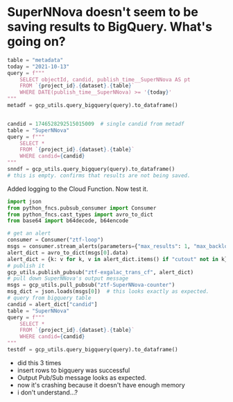 # SuperNNova doesn't seem to be saving results to BigQuery. What's going on?

```python
table = "metadata"
today = "2021-10-13"
query = f"""
    SELECT objectId, candid, publish_time__SuperNNova AS pt
    FROM `{project_id}.{dataset}.{table}`
    WHERE DATE(publish_time__SuperNNova) >= '{today}'
"""
metadf = gcp_utils.query_bigquery(query).to_dataframe()


candid = 1746528292515015009  # single candid from metadf
table = "SuperNNova"
query = f"""
    SELECT *
    FROM `{project_id}.{dataset}.{table}`
    WHERE candid={candid}
"""
snndf = gcp_utils.query_bigquery(query).to_dataframe()
# this is empty. confirms that results are not being saved.
```

Added logging to the Cloud Function. Now test it.

```python
import json
from python_fncs.pubsub_consumer import Consumer
from python_fncs.cast_types import avro_to_dict
from base64 import b64decode, b64encode

# get an alert
consumer = Consumer("ztf-loop")
msgs = consumer.stream_alerts(parameters={"max_results": 1, "max_backlog": 1})
alert_dict = avro_to_dict(msgs[0].data)
alert_dict = {k: v for k, v in alert_dict.items() if "cutout" not in k}
# publish it
gcp_utils.publish_pubsub("ztf-exgalac_trans_cf", alert_dict)
# pull down SuperNNova's output message
msgs = gcp_utils.pull_pubsub("ztf-SuperNNova-counter")
msg_dict = json.loads(msgs[0])  # this looks exactly as expected.
# query from bigquery table
candid = alert_dict["candid"]
table = "SuperNNova"
query = f"""
    SELECT *
    FROM `{project_id}.{dataset}.{table}`
    WHERE candid={candid}
"""
testdf = gcp_utils.query_bigquery(query).to_dataframe()
```

- did this 3 times
- insert rows to bigquery was successful
- Output Pub/Sub message looks as expected.
- now it's crashing because it doesn't have enough memory
- i don't understand...?
